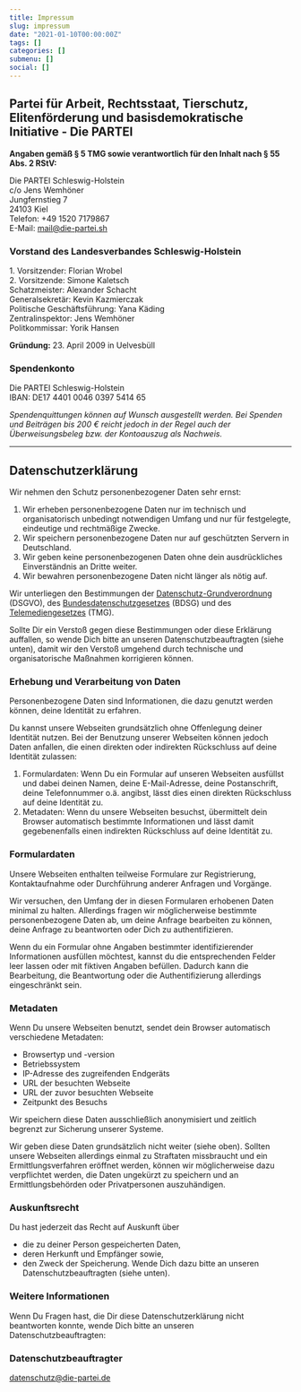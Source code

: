 ```yaml
---
title: Impressum
slug: impressum
date: "2021-01-10T00:00:00Z"
tags: []
categories: []
submenu: []
social: []
---
```

## Partei für Arbeit, Rechtsstaat, Tierschutz, Elitenförderung und basisdemokratische Initiative - Die PARTEI

**Angaben gemäß § 5 TMG sowie verantwortlich für den Inhalt nach § 55 Abs. 2 RStV:**

Die PARTEI Schleswig-Holstein  
c/o Jens Wemhöner  
Jungfernstieg 7  
24103 Kiel  
Telefon: +49 1520 7179867  
E-Mail: mail@die-partei.sh

### Vorstand des Landesverbandes Schleswig-Holstein

1\. Vorsitzender: Florian Wrobel  
2\. Vorsitzende: Simone Kaletsch  
Schatzmeister: Alexander Schacht  
Generalsekretär: Kevin Kazmierczak  
Politische Geschäftsführung: Yana Käding  
Zentralinspektor: Jens Wemhöner  
Politkommissar: Yorik Hansen

**Gründung:** 23. April 2009 in Uelvesbüll

### Spendenkonto

Die PARTEI Schleswig-Holstein  
IBAN: DE17 4401 0046 0397 5414 65

*Spendenquittungen können auf Wunsch ausgestellt werden. Bei Spenden und Beiträgen bis 200 € reicht jedoch in der Regel auch der Überweisungsbeleg bzw. der Kontoauszug als Nachweis.*

<hr>

## Datenschutzerklärung

Wir nehmen den Schutz personenbezogener Daten sehr ernst:

1. Wir erheben personenbezogene Daten nur im technisch und organisatorisch unbedingt notwendigen Umfang und nur für festgelegte, eindeutige und rechtmäßige Zwecke.
2. Wir speichern personenbezogene Daten nur auf geschützten Servern in Deutschland.
3. Wir geben keine personenbezogenen Daten ohne dein ausdrückliches Einverständnis an Dritte weiter.
4. Wir bewahren personenbezogene Daten nicht länger als nötig auf.

Wir unterliegen den Bestimmungen der [Datenschutz-Grundverordnung](https://de.wikipedia.org/wiki/Datenschutz-Grundverordnung) (DSGVO), des [Bundesdatenschutzgesetzes](https://de.wikipedia.org/wiki/Bundesdatenschutzgesetz) (BDSG) und des [Telemediengesetzes](https://de.wikipedia.org/wiki/Telemediengesetz) (TMG).

Sollte Dir ein Verstoß gegen diese Bestimmungen oder diese Erklärung auffallen, so wende Dich bitte an unseren Datenschutzbeauftragten (siehe unten), damit wir den Verstoß umgehend durch technische und organisatorische Maßnahmen korrigieren können.

### Erhebung und Verarbeitung von Daten

Personenbezogene Daten sind Informationen, die dazu genutzt werden können, deine Identität zu erfahren.

Du kannst unsere Webseiten grundsätzlich ohne Offenlegung deiner Identität nutzen. Bei der Benutzung unserer Webseiten können jedoch Daten anfallen, die einen direkten oder indirekten Rückschluss auf deine Identität zulassen:

1. Formulardaten: Wenn Du ein Formular auf unseren Webseiten ausfüllst und dabei deinen Namen, deine E-Mail-Adresse, deine Postanschrift, deine Telefonnummer o.ä. angibst, lässt dies einen direkten Rückschluss auf deine Identität zu.
2. Metadaten: Wenn du unsere Webseiten besuchst, übermittelt dein Browser automatisch bestimmte Informationen und lässt damit gegebenenfalls einen indirekten Rückschluss auf deine Identität zu.

### Formulardaten
Unsere Webseiten enthalten teilweise Formulare zur Registrierung, Kontaktaufnahme oder Durchführung anderer Anfragen und Vorgänge.

Wir versuchen, den Umfang der in diesen Formularen erhobenen Daten minimal zu halten. Allerdings fragen wir möglicherweise bestimmte personenbezogene Daten ab, um deine Anfrage bearbeiten zu können, deine Anfrage zu beantworten oder Dich zu authentifizieren.

Wenn du ein Formular ohne Angaben bestimmter identifizierender Informationen ausfüllen möchtest, kannst du die entsprechenden Felder leer lassen oder mit fiktiven Angaben befüllen. Dadurch kann die Bearbeitung, die Beantwortung oder die Authentifizierung allerdings eingeschränkt sein.

### Metadaten
Wenn Du unsere Webseiten benutzt, sendet dein Browser automatisch verschiedene Metadaten:

* Browsertyp und -version
* Betriebssystem
* IP-Adresse des zugreifenden Endgeräts
* URL der besuchten Webseite
* URL der zuvor besuchten Webseite
* Zeitpunkt des Besuchs

Wir speichern diese Daten ausschließlich anonymisiert und zeitlich begrenzt zur Sicherung unserer Systeme.

Wir geben diese Daten grundsätzlich nicht weiter (siehe oben). Sollten unsere Webseiten allerdings einmal zu Straftaten missbraucht und ein Ermittlungsverfahren eröffnet werden, können wir möglicherweise dazu verpflichtet werden, die Daten ungekürzt zu speichern und an Ermittlungsbehörden oder Privatpersonen auszuhändigen.

### Auskunftsrecht
Du hast jederzeit das Recht auf Auskunft über

* die zu deiner Person gespeicherten Daten,
* deren Herkunft und Empfänger sowie,
* den Zweck der Speicherung.
Wende Dich dazu bitte an unseren Datenschutzbeauftragten (siehe unten).

### Weitere Informationen
Wenn Du Fragen hast, die Dir diese Datenschutzerklärung nicht beantworten konnte, wende Dich bitte an unseren Datenschutzbeauftragten:

### Datenschutzbeauftragter
datenschutz@die-partei.de